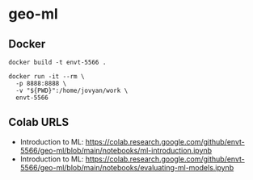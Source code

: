 # geo-ml

## Docker

```
docker build -t envt-5566 .
```

```
docker run -it --rm \
  -p 8888:8888 \
  -v "${PWD}":/home/jovyan/work \
  envt-5566
```

## Colab URLS

* Introduction to ML: https://colab.research.google.com/github/envt-5566/geo-ml/blob/main/notebooks/ml-introduction.ipynb
* Introduction to ML: https://colab.research.google.com/github/envt-5566/geo-ml/blob/main/notebooks/evaluating-ml-models.ipynb
